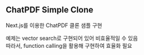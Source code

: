 ## ChatPDF Simple Clone

Next.js를 이용한 ChatPDF 클론 샘플 구현

예제는 vector search로 구현되어 있어 비효율적일 수 있음  
따라서, function calling을 활용해 구현하여 효율화 필요
